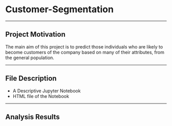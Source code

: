 # Customer-Segmentation

-------
## Project Motivation
The main aim of this project is to predict those individuals who are likely to become customers of the company based on many of their attributes, from the general population.

------

## File Description
* A Descriptive Jupyter Notebook
* HTML file of the Notebook

--------

## Analysis Results
